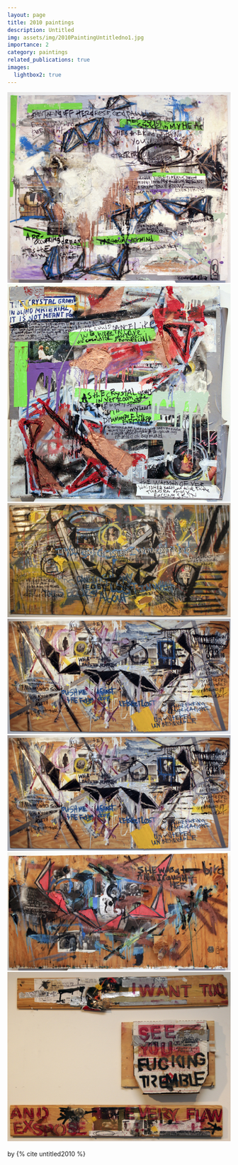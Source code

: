 ```yaml
---
layout: page
title: 2010 paintings
description: Untitled
img: assets/img/2010PaintingUntitledno1.jpg
importance: 2
category: paintings
related_publications: true
images:
  lightbox2: true
---
```


<div class="container">
    <div class="row">
        <div class="col-md-4 col-sm-12 pt-2">
            <a href="/assets/img/2010PaintingUntitledno1.jpg" data-lightbox="2010 paintings">
                <img src="/assets/img/2010PaintingUntitledno1.jpg" style="width: -webkit-fill-available; height: auto;" alt="no. 1"/>
            </a>
        </div>
        <div class="col-md-4 col-sm-12 pt-2">
            <a href="/assets/img/2010PaintingUntitledno2.jpg" data-lightbox="2010 paintings">
                <img src="/assets/img/2010PaintingUntitledno2.jpg" style="width: -webkit-fill-available; height: auto;" alt="no. 2"/>
            </a>
        </div>
        <div class="col-md-4 col-sm-12 pt-2">
            <a href="/assets/img/2010PaintingUntitledno3.jpg" data-lightbox="2010 paintings">
                <img src="/assets/img/2010PaintingUntitledno3.jpg" style="width: -webkit-fill-available; height: auto;" alt="no. 3"/>
            </a>
        </div>
    </div>
    <div class="row mt-3">
        <div class="col-md-3 col-sm-12 pt-2">
            <a href="/assets/img/2010PaintingUntitledno4.jpg" data-lightbox="2010 paintings">
                <img src="/assets/img/2010PaintingUntitledno4.jpg" style="width: -webkit-fill-available; height: auto;" alt="no. 4"/>
            </a>
        </div>
        <div class="col-md-3 col-sm-12 pt-2">
            <a href="/assets/img/2010PaintingUntitledno4.jpg" data-lightbox="2010 paintings">
                <img src="/assets/img/2010PaintingUntitledno4.jpg" style="width: -webkit-fill-available; height: auto;" alt="no. 4"/>
            </a>
        </div>
        <div class="col-md-3 col-sm-12 pt-2">
            <a href="/assets/img/2010PaintingUntitledno5.jpg" data-lightbox="2010 paintings">
                <img src="/assets/img/2010PaintingUntitledno5.jpg" style="width: -webkit-fill-available; height: auto;" alt="no. 5"/>
            </a>
        </div>
        <div class="col-md-3 col-sm-12 pt-2">
            <a href="/assets/img/2010PaintingUntitledno6.jpg" data-lightbox="2010 paintings">
                <img src="/assets/img/2010PaintingUntitledno6.jpg" style="width: -webkit-fill-available; height: auto;" alt="no. 6"/>
            </a>
        </div>
    </div>
</div>
<br />
by {% cite untitled2010 %}
